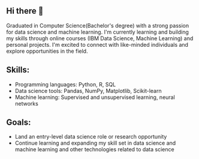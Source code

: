 ## Hi there 👋
Graduated in Computer Science(Bachelor's degree) with a strong passion for data science and machine learning. I'm currently learning and building my skills through online courses (IBM Data Science, Machine Learning) and personal projects. I'm excited to connect with like-minded individuals and explore opportunities in the field.

## Skills:

- Programming languages: Python, R, SQL
- Data science tools: Pandas, NumPy, Matplotlib, Scikit-learn
- Machine learning: Supervised and unsupervised learning, neural networks

## Goals:

- Land an entry-level data science role or research opportunity
- Continue learning and expanding my skill set in data science and machine learning and other technologies related to data science



<!--
**JolisNzamb21st/JolisNzamb21st** is a ✨ _special_ ✨ repository because its `README.md` (this file) appears on your GitHub profile.

Here are some ideas to get you started:

- 🔭 I’m currently working on ...
- 🌱 I’m currently learning ...
- 👯 I’m looking to collaborate on ...
- 🤔 I’m looking for help with ...
- 💬 Ask me about ...
- 📫 How to reach me: ...
- 😄 Pronouns: ...
- ⚡ Fun fact: ...
-->
